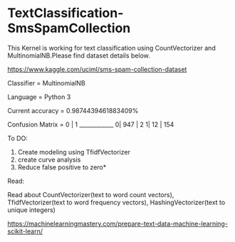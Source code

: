 # TextClassification-SmsSpamCollection

This Kernel is working for text classification using CountVectorizer and MultinomialNB.Please find dataset details below. 

https://www.kaggle.com/uciml/sms-spam-collection-dataset

Classifier = MultinomialNB

Language = Python 3

Current accuracy = 0.9874439461883409%

Confusion Matrix = 0  |   1
                  ____________
               0| 947	|   2
               1| 12	|  154
               
               
To DO: 
1. Create modeling using TfidfVectorizer
2. create curve analysis
3. Reduce false positive to zero*  



Read:

Read about CountVectorizer(text to word count vectors), TfidfVectorizer(text to word frequency vectors), HashingVectorizer(text to unique integers)

https://machinelearningmastery.com/prepare-text-data-machine-learning-scikit-learn/
